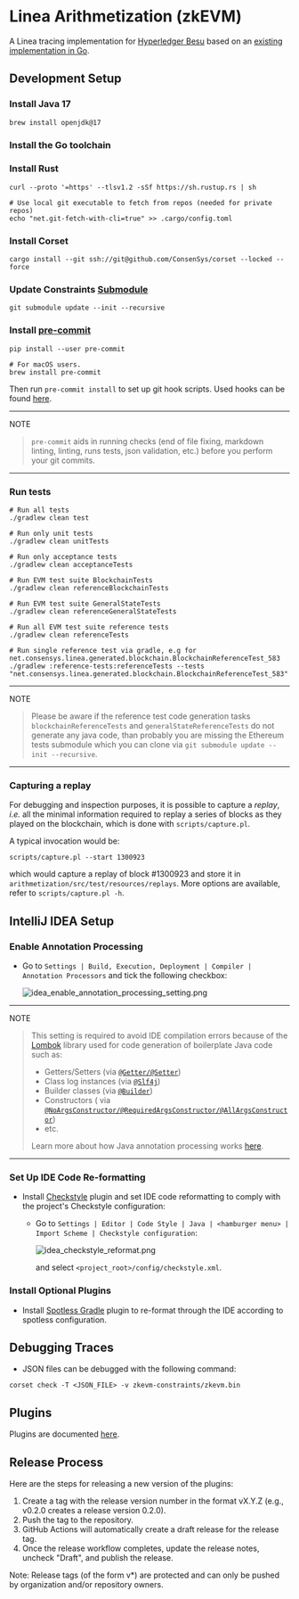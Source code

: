 # Linea Arithmetization (zkEVM)

A Linea tracing implementation for [Hyperledger Besu](https://github.com/hyperledger/besu) based on
an [existing implementation in Go](https://github.com/Consensys/zk-evm/).

## Development Setup

### Install Java 17

```
brew install openjdk@17
```

### Install the Go toolchain

### Install Rust

```
curl --proto '=https' --tlsv1.2 -sSf https://sh.rustup.rs | sh

# Use local git executable to fetch from repos (needed for private repos)
echo "net.git-fetch-with-cli=true" >> .cargo/config.toml
```

### Install Corset

```shell
cargo install --git ssh://git@github.com/ConsenSys/corset --locked --force
```

### Update Constraints [Submodule](https://github.com/Consensys/zkevm-constraints/)

```shell
git submodule update --init --recursive
```

### Install [pre-commit](https://pre-commit.com/)

```shell
pip install --user pre-commit

# For macOS users.
brew install pre-commit
```

Then run `pre-commit install` to set up git hook scripts.
Used hooks can be found [here](.pre-commit-config.yaml).

______________________________________________________________________

NOTE

> `pre-commit` aids in running checks (end of file fixing,
> markdown linting, linting, runs tests, json validation, etc.)
> before you perform your git commits.

______________________________________________________________________

### Run tests

```shell
# Run all tests
./gradlew clean test

# Run only unit tests
./gradlew clean unitTests

# Run only acceptance tests
./gradlew clean acceptanceTests

# Run EVM test suite BlockchainTests
./gradlew clean referenceBlockchainTests

# Run EVM test suite GeneralStateTests
./gradlew clean referenceGeneralStateTests

# Run all EVM test suite reference tests
./gradlew clean referenceTests

# Run single reference test via gradle, e.g for net.consensys.linea.generated.blockchain.BlockchainReferenceTest_583
./gradlew :reference-tests:referenceTests --tests "net.consensys.linea.generated.blockchain.BlockchainReferenceTest_583"
```

______________________________________________________________________

NOTE

> Please be aware if the reference test code generation tasks `blockchainReferenceTests` and
> `generalStateReferenceTests` do not generate any java code, than probably you are missing the Ethereum tests
> submodule which you can clone via `git submodule update --init --recursive`.

______________________________________________________________________

### Capturing a replay

For debugging and inspection purposes, it is possible to capture a _replay_, _i.e._ all the minimal information required to replay a series of blocks as they played on the blockchain, which is done with `scripts/capture.pl`.

A typical invocation would be:

```
scripts/capture.pl --start 1300923
```

which would capture a replay of block #1300923 and store it in `arithmetization/src/test/resources/replays`. More options are available, refer to `scripts/capture.pl -h`.

## IntelliJ IDEA Setup

### Enable Annotation Processing

- Go to `Settings | Build, Execution, Deployment | Compiler | Annotation Processors` and tick the following
  checkbox:

  ![idea_enable_annotation_processing_setting.png](images/idea_enable_annotation_processing_setting.png)

______________________________________________________________________

NOTE

> This setting is required to avoid IDE compilation errors because of the [Lombok](https://projectlombok.org/features/)
> library used for code generation of boilerplate Java code such as:
>
> - Getters/Setters (via [`@Getter/@Setter`](https://projectlombok.org/features/GetterSetter))
> - Class log instances (via [`@Slf4j`](https://projectlombok.org/features/log))
> - Builder classes (via [`@Builder`](https://projectlombok.org/features/Builder))
> - Constructors (
>   via [`@NoArgsConstructor/@RequiredArgsConstructor/@AllArgsConstructor`](https://projectlombok.org/features/constructor))
> - etc.
>
> Learn more about how Java annotation processing
> works [here](https://www.baeldung.com/java-annotation-processing-builder).

______________________________________________________________________

### Set Up IDE Code Re-formatting

- Install [Checkstyle](https://plugins.jetbrains.com/plugin/1065-checkstyle-idea) plugin and set IDE code
  reformatting to comply with the project's Checkstyle configuration:

  - Go to `Settings | Editor | Code Style | Java | <hamburger menu> | Import Scheme | Checkstyle configuration`:

    ![idea_checkstyle_reformat.png](images/idea_checkstyle_reformat.png)

    and select `<project_root>/config/checkstyle.xml`.

### Install Optional Plugins

- Install [Spotless Gradle](https://plugins.jetbrains.com/plugin/18321-spotless-gradle) plugin to re-format through
  the IDE according to spotless configuration.

## Debugging Traces

- JSON files can be debugged with the following command:

```shell
corset check -T <JSON_FILE> -v zkevm-constraints/zkevm.bin
```

## Plugins

Plugins are documented [here](PLUGINS.md).

## Release Process
Here are the steps for releasing a new version of the plugins:
  1. Create a tag with the release version number in the format vX.Y.Z (e.g., v0.2.0 creates a release version 0.2.0).
  2. Push the tag to the repository.
  3. GitHub Actions will automatically create a draft release for the release tag.
  4. Once the release workflow completes, update the release notes, uncheck "Draft", and publish the release.

Note: Release tags (of the form v*) are protected and can only be pushed by organization and/or repository owners.
